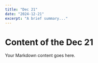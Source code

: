 ```yaml
---
title: "Dec 21"
date: "2024-12-21"
excerpt: "A brief summary..."
---
```


# Content of the Dec 21

Your Markdown content goes here.
